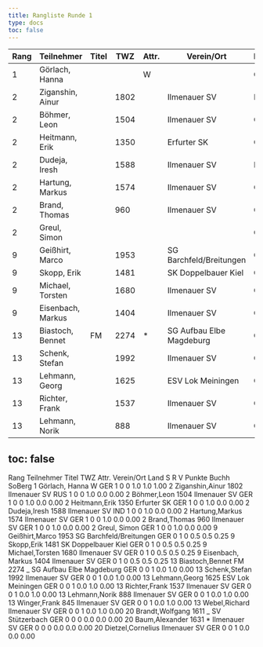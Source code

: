 ```yaml
---
title: Rangliste Runde 1
type: docs
toc: false
---
```


| Rang | Teilnehmer        | Titel | TWZ  | Attr. | Verein/Ort               | Land | S   | R   | V   | Punkte | Buchh | SoBerg |
| ---- | ----------------- | ----- | ---- | ----- | ------------------------ | ---- | --- | --- | --- | ------ | ----- | ------ |
| 1    | Görlach, Hanna    |       |      | W     |                          | GER  | 1   | 0   | 0   | 1.0    | 1.0   | 1.00   |
| 2    | Ziganshin, Ainur  |       | 1802 |       | Ilmenauer SV             | RUS  | 1   | 0   | 0   | 1.0    | 0.0   | 0.00   |
| 2    | Böhmer, Leon      |       | 1504 |       | Ilmenauer SV             | GER  | 1   | 0   | 0   | 1.0    | 0.0   | 0.00   |
| 2    | Heitmann, Erik    |       | 1350 |       | Erfurter SK              | GER  | 1   | 0   | 0   | 1.0    | 0.0   | 0.00   |
| 2    | Dudeja, Iresh     |       | 1588 |       | Ilmenauer SV             | IND  | 1   | 0   | 0   | 1.0    | 0.0   | 0.00   |
| 2    | Hartung, Markus   |       | 1574 |       | Ilmenauer SV             | GER  | 1   | 0   | 0   | 1.0    | 0.0   | 0.00   |
| 2    | Brand, Thomas     |       | 960  |       | Ilmenauer SV             | GER  | 1   | 0   | 0   | 1.0    | 0.0   | 0.00   |
| 2    | Greul, Simon      |       |      |       |                          | GER  | 1   | 0   | 0   | 1.0    | 0.0   | 0.00   |
| 9    | Geißhirt, Marco   |       | 1953 |       | SG Barchfeld/Breitungen  | GER  | 0   | 1   | 0   | 0.5    | 0.5   | 0.25   |
| 9    | Skopp, Erik       |       | 1481 |       | SK Doppelbauer Kiel      | GER  | 0   | 1   | 0   | 0.5    | 0.5   | 0.25   |
| 9    | Michael, Torsten  |       | 1680 |       | Ilmenauer SV             | GER  | 0   | 1   | 0   | 0.5    | 0.5   | 0.25   |
| 9    | Eisenbach, Markus |       | 1404 |       | Ilmenauer SV             | GER  | 0   | 1   | 0   | 0.5    | 0.5   | 0.25   |
| 13   | Biastoch, Bennet  | FM    | 2274 | \*    | SG Aufbau Elbe Magdeburg | GER  | 0   | 0   | 1   | 0.0    | 1.0   | 0.00   |
| 13   | Schenk, Stefan    |       | 1992 |       | Ilmenauer SV             | GER  | 0   | 0   | 1   | 0.0    | 1.0   | 0.00   |
| 13   | Lehmann, Georg    |       | 1625 |       | ESV Lok Meiningen        | GER  | 0   | 0   | 1   | 0.0    | 1.0   | 0.00   |
| 13   | Richter, Frank    |       | 1537 |       | Ilmenauer SV             | GER  | 0   | 0   | 1   | 0.0    | 1.0   | 0.00   |
| 13   | Lehmann, Norik    |       | 888  |       | Ilmenauer SV             | GER  | 0   | 0   | 1   | 0.0    | 1.0   | 0.00   |

## toc: false

Rang Teilnehmer Titel TWZ Attr. Verein/Ort Land S R V Punkte Buchh SoBerg
1 Görlach, Hanna W GER 1 0 0 1.0 1.0 1.00
2 Ziganshin,Ainur 1802 Ilmenauer SV RUS 1 0 0 1.0 0.0 0.00
2 Böhmer,Leon 1504 Ilmenauer SV GER 1 0 0 1.0 0.0 0.00
2 Heitmann,Erik 1350 Erfurter SK GER 1 0 0 1.0 0.0 0.00
2 Dudeja,Iresh 1588 Ilmenauer SV IND 1 0 0 1.0 0.0 0.00
2 Hartung,Markus 1574 Ilmenauer SV GER 1 0 0 1.0 0.0 0.00
2 Brand,Thomas 960 Ilmenauer SV GER 1 0 0 1.0 0.0 0.00
2 Greul, Simon GER 1 0 0 1.0 0.0 0.00
9 Geißhirt,Marco 1953 SG Barchfeld/Breitungen GER 0 1 0 0.5 0.5 0.25
9 Skopp,Erik 1481 SK Doppelbauer Kiel GER 0 1 0 0.5 0.5 0.25
9 Michael,Torsten 1680 Ilmenauer SV GER 0 1 0 0.5 0.5 0.25
9 Eisenbach, Markus 1404 Ilmenauer SV GER 0 1 0 0.5 0.5 0.25
13 Biastoch,Bennet FM 2274 _ SG Aufbau Elbe Magdeburg GER 0 0 1 0.0 1.0 0.00
13 Schenk,Stefan 1992 Ilmenauer SV GER 0 0 1 0.0 1.0 0.00
13 Lehmann,Georg 1625 ESV Lok Meiningen GER 0 0 1 0.0 1.0 0.00
13 Richter,Frank 1537 Ilmenauer SV GER 0 0 1 0.0 1.0 0.00
13 Lehmann,Norik 888 Ilmenauer SV GER 0 0 1 0.0 1.0 0.00
13 Winger,Frank 845 Ilmenauer SV GER 0 0 1 0.0 1.0 0.00
13 Webel,Richard Ilmenauer SV GER 0 0 1 0.0 1.0 0.00
20 Brandt,Wolfgang 1611 _ SV Stützerbach GER 0 0 0 0.0 0.0 0.00
20 Baum,Alexander 1631 \* Ilmenauer SV GER 0 0 0 0.0 0.0 0.00
20 Dietzel,Cornelius Ilmenauer SV GER 0 0 1 0.0 0.0 0.00

